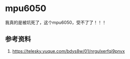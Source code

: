 # mpu6050

我真的是被坑死了，这个mpu6050，受不了了！！！

## 参考资料

1. https://telesky.yuque.com/bdys8w/01/nrgulxerfqi9pnvx